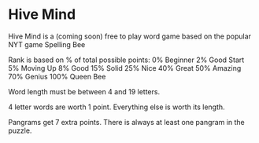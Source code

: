 # Hive Mind
Hive Mind is a (coming soon) free to play word game based on the popular NYT game Spelling Bee

Rank is based on % of total possible points:
0% Beginner
2% Good Start
5% Moving Up
8% Good
15% Solid
25% Nice
40% Great
50% Amazing
70% Genius
100% Queen Bee

Word length must be between 4 and 19 letters.

4 letter words are worth 1 point. Everything else is worth its length.

Pangrams get 7 extra points. There is always at least one pangram in the puzzle.
